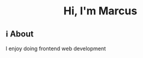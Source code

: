 <h1 align="center">Hi, I'm Marcus</h1>
<a href="https://github.com/kiryano"></a>

## ℹ️ About

I enjoy doing frontend web development

